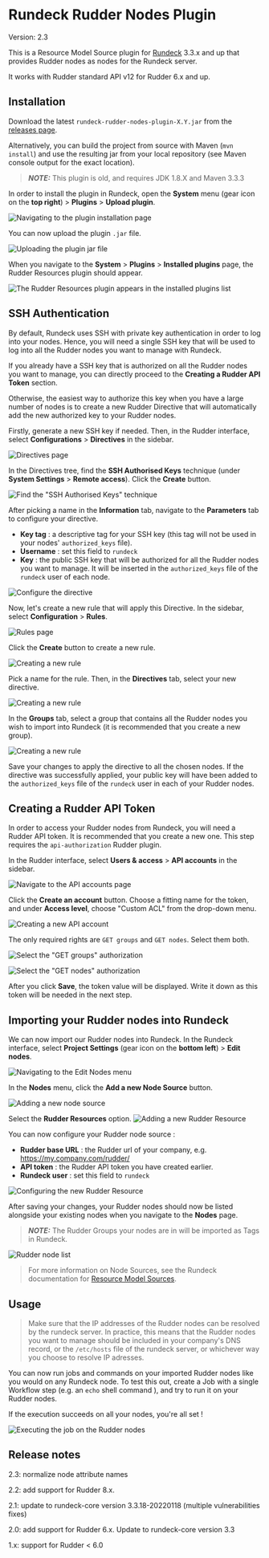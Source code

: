Rundeck Rudder Nodes Plugin
===========================

Version: 2.3

This is a Resource Model Source plugin for [Rundeck][] 3.3.x and up that provides
Rudder nodes as nodes for the Rundeck server.

[Rundeck]: http://rundeck.org

It works with Rudder standard API v12 for Rudder 6.x and up.


Installation
------------

Download the latest `rundeck-rudder-nodes-plugin-X.Y.jar` from the [releases page](https://github.com/Normation/rundeck-plugin-rudder/releases).

Alternatively, you can build the project from source with Maven (`mvn install`) and use the resulting jar from your local repository (see Maven console output for the exact location).

> **_NOTE:_** This plugin is old, and requires JDK 1.8.X and Maven 3.3.3

In order to install the plugin in Rundeck, open the **System** menu (gear icon on the **top right**) > **Plugins** > **Upload plugin**.

![Navigating to the plugin installation page](readme-resources/installation_1.png)

You can now upload the plugin `.jar` file.

![Uploading the plugin jar file](readme-resources/installation_2.png)

When you navigate to the **System** > **Plugins** > **Installed plugins** page, the Rudder Resources plugin should appear.

![The Rudder Resources plugin appears in the installed plugins list](readme-resources/installation_3.png)


SSH Authentication
------------------

By default, Rundeck uses SSH with private key authentication in order to log into your nodes. Hence, you will need a single SSH key that will be used to log into all the Rudder nodes you want to manage with Rundeck.

If you already have a SSH key that is authorized on all the Rudder nodes you want to manage, you can directly proceed to the **Creating a Rudder API Token** section.

Otherwise, the easiest way to authorize this key when you have a large number of nodes is to create a new Rudder Directive that will automatically add the new authorized key to your Rudder nodes.

Firstly, generate a new SSH key if needed. Then, in the Rudder interface, select **Configurations** > **Directives** in the sidebar.

![Directives page](readme-resources/ssh_1.png)

In the Directives tree, find the **SSH Authorised Keys** technique (under **System Settings** > **Remote access**). Click the **Create** button.

![Find the "SSH Authorised Keys" technique](readme-resources/ssh_2.png)

After picking a name in the **Information** tab, navigate to the **Parameters** tab to configure your directive. 
- **Key tag** : a descriptive tag for your SSH key (this tag will not be used in your nodes' `authorized_keys` file).
- **Username** : set this field to `rundeck`
- **Key** : the public SSH key that will be authorized for all the Rudder nodes you want to manage. It will be inserted in the `authorized_keys` file of the `rundeck` user of each node.

![Configure the directive](readme-resources/ssh_3.png)

Now, let's create a new rule that will apply this Directive. In the sidebar, select **Configuration** > **Rules**. 

![Rules page](readme-resources/ssh_4.png)

Click the **Create** button to create a new rule.

![Creating a new rule](readme-resources/ssh_5.png)

Pick a name for the rule. Then, in the **Directives** tab, select your new directive.

![Creating a new rule](readme-resources/ssh_6.png)

In the **Groups** tab, select a group that contains all the Rudder nodes you wish to import into Rundeck (it is recommended that you create a new group).

![Creating a new rule](readme-resources/ssh_7.png)

Save your changes to apply the directive to all the chosen nodes. If the directive was successfully applied, your public key will have been added to the `authorized_keys` file of the `rundeck` user in each of your Rudder nodes.


Creating a Rudder API Token 
---------------------------

In order to access your Rudder nodes from Rundeck, you will need a Rudder API token. It is recommended that you create a new one. This step requires the `api-authorization` Rudder plugin.

In the Rudder interface, select **Users & access** > **API accounts** in the sidebar.

![Navigate to the API accounts page](readme-resources/token_1.png)

Click the **Create an account** button. Choose a fitting name for the token, and under **Access level**, choose "Custom ACL" from the drop-down menu.

![Creating a new API account](readme-resources/token_2.png)

The only required rights are `GET groups` and `GET nodes`. Select them both.

![Select the "GET groups" authorization](readme-resources/token_3.png)

![Select the "GET nodes" authorization](readme-resources/token_4.png)

After you click **Save**, the token value will be displayed. Write it down as this token will be needed in the next step. 


Importing your Rudder nodes into Rundeck
----------------------------------------

We can now import our Rudder nodes into Rundeck. In the Rundeck interface, select **Project Settings** (gear icon on the **bottom left**) > **Edit nodes**.

![Navigating to the Edit Nodes menu](readme-resources/importing_1.png)

In the **Nodes** menu, click the **Add a new Node Source** button.

![Adding a new node source](readme-resources/importing_2.png)

Select the **Rudder Resources** option.
![Adding a new Rudder Resource](readme-resources/importing_3.png)

You can now configure your Rudder node source :
- **Rudder base URL** : the Rudder url of your company, e.g. https://my.company.com/rudder/ 
- **API token** : the Rudder API token you have created earlier.
- **Rundeck user** : set this field to `rundeck`

![Configuring the new Rudder Resource](readme-resources/importing_4.png)

After saving your changes, your Rudder nodes should now be listed alongside your existing nodes when you navigate to the **Nodes** page. 

> **_NOTE:_** The Rudder Groups your nodes are in will be imported as Tags in Rundeck.

![Rudder node list](readme-resources/importing_5.png)

> For more information on Node Sources, see the Rundeck documentation for [Resource Model Sources](https://docs.rundeck.com/4.14.1/manual/projects/resource-model-sources/).


Usage
-----

> Make sure that the IP addresses of the Rudder nodes can be resolved by the rundeck server. In practice, this means that the Rudder nodes you want to manage should be included in your company's DNS record, or the `/etc/hosts` file of the rundeck server, or whichever way you choose to resolve IP adresses.

You can now run jobs and commands on your imported Rudder nodes like you would on any Rundeck node. To test this out, create a Job with a single Workflow step (e.g. an `echo` shell command ), and try to run it on your Rudder nodes.

If the execution succeeds on all your nodes, you're all set !

![Executing the job on the Rudder nodes](readme-resources/usage.png)


Release notes
-------------

2.3: normalize node attribute names

2.2: add support for Rudder 8.x.

2.1: update to rundeck-core version 3.3.18-20220118 (multiple vulnerabilities fixes)

2.0: add support for Rudder 6.x. Update to rundeck-core version 3.3 

1.x: support for Rudder < 6.0



